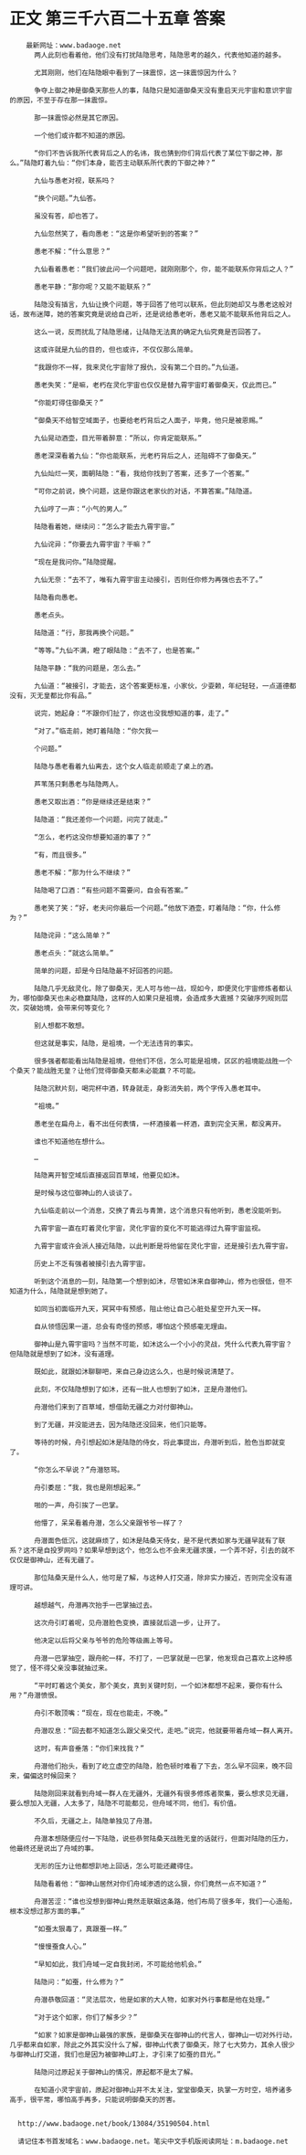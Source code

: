 # 正文 第三千六百二十五章 答案
        最新网址：www.badaoge.net
          两人此刻也看着他，他们没有打扰陆隐思考，陆隐思考的越久，代表他知道的越多。
      
          尤其刚刚，他们在陆隐眼中看到了一抹震惊，这一抹震惊因为什么？
      
          争夺上御之神是御桑天那些人的事，陆隐只是知道御桑天没有重启天元宇宙和意识宇宙的原因，不至于存在那一抹震惊。
      
          那一抹震惊必然是其它原因。
      
          一个他们或许都不知道的原因。
      
          “你们不告诉我所代表背后之人的名讳，我也猜到你们背后代表了某位下御之神，那么。”陆隐盯着九仙：“你们本身，能否主动联系所代表的下御之神？”
      
          九仙与愚老对视，联系吗？
      
          “换个问题。”九仙答。
      
          虽没有答，却也答了。
      
          九仙忽然笑了，看向愚老：“这是你希望听到的答案？”
      
          愚老不解：“什么意思？”
      
          九仙看着愚老：“我们彼此问一个问题吧，就刚刚那个，你，能不能联系你背后之人？”
      
          愚老平静：“那你呢？又能不能联系？”
      
          陆隐没有插言，九仙让换个问题，等于回答了他可以联系，但此刻她却又与愚老这般对话，故布迷障，她的答案究竟是说给自己听，还是说给愚老听，愚老又能不能联系他背后之人。
      
          这么一说，反而扰乱了陆隐思绪，让陆隐无法真的确定九仙究竟是否回答了。
      
          这或许就是九仙的目的，但也或许，不仅仅那么简单。
      
          “我跟你不一样，我来灵化宇宙除了报仇，没有第二个目的。”九仙道。
      
          愚老失笑：“是嘛，老朽在灵化宇宙也仅仅是替九霄宇宙盯着御桑天，仅此而已。”
      
          “你能盯得住御桑天？”
      
          “御桑天不给智空域面子，也要给老朽背后之人面子，毕竟，他只是被恩赐。”
      
          九仙晃动酒壶，目光带着醉意：“所以，你肯定能联系。”
      
          愚老深深看着九仙：“你也能联系，光老朽背后之人，还阻碍不了御桑天。”
      
          九仙灿烂一笑，面朝陆隐：“看，我给你找到了答案，还多了一个答案。”
      
          “可你之前说，换个问题，这是你跟这老家伙的对话，不算答案。”陆隐道。
      
          九仙哼了一声：“小气的男人。”
      
          陆隐看着她，继续问：“怎么才能去九霄宇宙。”
      
          九仙诧异：“你要去九霄宇宙？干嘛？”
      
          “现在是我问你。”陆隐提醒。
      
          九仙无奈：“去不了，唯有九霄宇宙主动接引，否则任你修为再强也去不了。”
      
          陆隐看向愚老。
      
          愚老点头。
      
          陆隐道：“行，那我再换个问题。”
      
          “等等。”九仙不满，瞪了眼陆隐：“去不了，也是答案。”
      
          陆隐平静：“我的问题是，怎么去。”
      
          九仙道：“被接引，才能去，这个答案更标准，小家伙，少耍赖，年纪轻轻，一点道德都没有，灭无皇都比你有品。”
      
          说完，她起身：“不跟你们扯了，你这也没我想知道的事，走了。”
      
          “对了。”临走前，她盯着陆隐：“你欠我一
      
          个问题。”
      
          陆隐与愚老看着九仙离去，这个女人临走前顺走了桌上的酒。
      
          芦苇荡只剩愚老与陆隐两人。
      
          愚老又取出酒：“你是继续还是结束？”
      
          陆隐道：“我还差你一个问题，问完了就走。”
      
          “怎么，老朽这没你想要知道的事了？”
      
          “有，而且很多。”
      
          愚老不解：“那为什么不继续？”
      
          陆隐喝了口酒：“有些问题不需要问，自会有答案。”
      
          愚老笑了笑：“好，老夫问你最后一个问题。”他放下酒壶，盯着陆隐：“你，什么修为？”
      
          陆隐诧异：“这么简单？”
      
          愚老点头：“就这么简单。”
      
          简单的问题，却是今日陆隐最不好回答的问题。
      
          陆隐几乎无敌灵化，除了御桑天，无人可与他一战，现如今，即便灵化宇宙修炼者都认为，哪怕御桑天也未必稳赢陆隐，这样的人如果只是祖境，会造成多大震撼？突破序列规则层次，突破始境，会带来何等变化？
      
          别人想都不敢想。
      
          但这就是事实，陆隐，是祖境，一个无法违背的事实。
      
          很多强者都能看出陆隐是祖境，但他们不信，怎么可能是祖境，区区的祖境能战胜一个个桑天？能战胜无皇？让他们觉得御桑天都未必能赢？不可能。
      
          陆隐沉默片刻，喝完杯中酒，转身就走，身影消失前，两个字传入愚老耳中。
      
          “祖境。”
      
          愚老坐在扁舟上，看不出任何表情，一杯酒接着一杯酒，直到完全天黑，都没离开。
      
          谁也不知道他在想什么。
      
          …
      
          陆隐离开智空域后直接返回百草域，他要见如沐。
      
          是时候与这位御神山的人谈谈了。
      
          九仙临走前以一个消息，交换了青云与青箫，这个消息只有他听到，愚老没能听到。
      
          九霄宇宙一直在盯着灵化宇宙，灵化宇宙的变化不可能逃得过九霄宇宙监视。
      
          九霄宇宙或许会派人接近陆隐，以此判断是将他留在灵化宇宙，还是接引去九霄宇宙。
      
          历史上不乏有强者被接引去九霄宇宙。
      
          听到这个消息的一刻，陆隐第一个想到如沐，尽管如沐来自御神山，修为也很低，但不知道为什么，陆隐就是想到她了。
      
          如同当初面临开九天，冥冥中有预感，阻止他让自己心脏处星空开九天一样。
      
          自从领悟因果一道，总会有奇怪的预感，哪怕这个预感毫无理由。
      
          御神山是九霄宇宙吗？当然不可能，如沐这么一个小小的灵战，凭什么代表九霄宇宙？但陆隐就是想到了如沐，没有道理。
      
          既如此，就跟如沐聊聊吧，来自己身边这么久，也是时候说清楚了。
      
          此刻，不仅陆隐想到了如沐，还有一批人也想到了如沐，正是舟潜他们。
      
          舟潜他们来到了百草域，想借助无疆之力对付御神山。
      
          到了无疆，并没能进去，因为陆隐还没回来，他们只能等。
      
          等待的时候，舟引想起如沐是陆隐的侍女，将此事提出，舟潜听到后，脸色当即就变了。
      
          “你怎么不早说？”舟潜怒骂。
      
          舟引委屈：“我，我也是刚想起来。”
      
          啪的一声，舟引挨了一巴掌。
      
          他懵了，呆呆看着舟潜，怎么父亲跟爷爷一样了？
      
          舟潜面色低沉，这就麻烦了，如沐是陆桑天侍女，是不是代表如家与无疆早就有了联系？这不是自投罗网吗？如果早想到这个，他怎么也不会来无疆求援，一个弄不好，引去的就不仅仅是御神山，还有无疆了。
      
          那位陆桑天是什么人，他可是了解，与这种人打交道，除非实力接近，否则完全没有道理可讲。
      
          越想越气，舟潜再次抬手一巴掌抽过去。
      
          这次舟引盯着呢，见舟潜脸色变换，直接就后退一步，让开了。
      
          他决定以后将父亲与爷爷的危险等级画上等号。
      
          舟潜一巴掌抽空，跟舟舵一样，不打了，一巴掌就是一巴掌，他发现自己喜欢上这种感觉了，怪不得父亲没事就抽过来。
      
          “平时盯着这个美女，那个美女，真到关键时刻，一个如沐都想不起来，要你有什么用？”舟潜愤恨。
      
          舟引不敢顶嘴：“现在，现在也能走，不晚。”
      
          舟潜叹息：“回去都不知道怎么跟父亲交代，走吧。”说完，他就要带着舟域一群人离开。
      
          这时，有声音垂落：“你们来找我？”
      
          舟潜他们抬头，看到了屹立虚空的陆隐，脸色顿时难看了下去，怎么早不回来，晚不回来，偏偏这时候回来？
      
          陆隐刚回来就看到舟域一群人在无疆外，无疆外有很多修炼者聚集，要么想求见无疆，要么想加入无疆，人太多了，陆隐不可能都见，但舟域不同，他们，有价值。
      
          不久后，无疆之上，陆隐单独见了舟潜。
      
          舟潜本想随便应付一下陆隐，说些恭贺陆桑天战胜无皇的话就行，但面对陆隐的压力，他最终还是说出了舟域的事。
      
          无形的压力让他都想趴地上回话，怎么可能还藏得住。
      
          陆隐看着他：“御神山居然对你们舟域渗透的这么狠，你们竟然一点不知道？”
      
          舟潜苦涩：“谁也没想到御神山竟然走联姻这条路，他们布局了很多年，我们一心造船，根本没想过那方面的事。”
      
          “如蚕太狠毒了，真跟蚕一样。”
      
          “慢慢蚕食人心。”
      
          “早知如此，我们舟域一定自我封闭，不可能给他机会。”
      
          陆隐问：“如蚕，什么修为？”
      
          舟潜恭敬回道：“灵法层次，他是如家的大人物，如家对外行事都是他在处理。”
      
          “对于这个如家，你们了解多少？”
      
          “如家？如家是御神山最强的家族，是御桑天在御神山的代言人，御神山一切对外行动，几乎都来自如家，除此之外其实没什么了解，御神山代表了御桑天，除了七大势力，其余人很少与御神山打交道，我们也是因为被御神山盯上，才引来了如蚕的目光。”
      
          陆隐问过原起关于御神山的情况，原起都不是太了解。
      
          在知道小灵宇宙前，原起对御神山并不太关注，堂堂御桑天，执掌一方时空，培养诸多高手，很平常，哪怕高手再多，只能说明御桑天的厉害。
      
      
      http://www.badaoge.net/book/13084/35190504.html
      
      请记住本书首发域名：www.badaoge.net。笔尖中文手机版阅读网址：m.badaoge.net